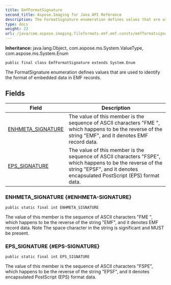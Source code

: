```yaml
---
title: EmfFormatSignature
second_title: Aspose.Imaging for Java API Reference
description: The FormatSignature enumeration defines values that are used to identify the format of embedded data in EMF records.
type: docs
weight: 22
url: /java/com.aspose.imaging.fileformats.emf.emf.consts/emfformatsignature/
---
```

**Inheritance:**
java.lang.Object, com.aspose.ms.System.ValueType, com.aspose.ms.System.Enum
```
public final class EmfFormatSignature extends System.Enum
```

The FormatSignature enumeration defines values that are used to identify the format of embedded data in EMF records.
## Fields

| Field | Description |
| --- | --- |
| [ENHMETA_SIGNATURE](#ENHMETA-SIGNATURE) | The value of this member is the sequence of ASCII characters "FME ", which happens to be the reverse of the string "EMF", and it denotes EMF record data. |
| [EPS_SIGNATURE](#EPS-SIGNATURE) | The value of this member is the sequence of ASCII characters "FSPE", which happens to be the reverse of the string "EPSF", and it denotes encapsulated PostScript (EPS) format data. |
### ENHMETA_SIGNATURE {#ENHMETA-SIGNATURE}
```
public static final int ENHMETA_SIGNATURE
```


The value of this member is the sequence of ASCII characters "FME ", which happens to be the reverse of the string "EMF", and it denotes EMF record data. Note The space character in the string is significant and MUST be present.

### EPS_SIGNATURE {#EPS-SIGNATURE}
```
public static final int EPS_SIGNATURE
```


The value of this member is the sequence of ASCII characters "FSPE", which happens to be the reverse of the string "EPSF", and it denotes encapsulated PostScript (EPS) format data.

